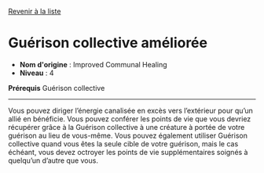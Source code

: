 [Revenir à la liste](..)

# Guérison collective améliorée

 * **Nom d'origine** : Improved Communal Healing
 * **Niveau** : 4


<p><strong> Prérequis</strong> Guérison collective</p>
<hr>
<p> Vous pouvez diriger l’énergie canalisée en excès vers l’extérieur pour qu’un allié en bénéficie. Vous pouvez conférer les points de vie que vous devriez récupérer grâce à la Guérison collective à une créature à portée de votre guérison au lieu de vous-même. Vous pouvez également utiliser Guérison collective quand vous êtes la seule cible de votre guérison, mais le cas échéant, vous devez octroyer les points de vie supplémentaires soignés à quelqu’un d’autre que vous.</p>